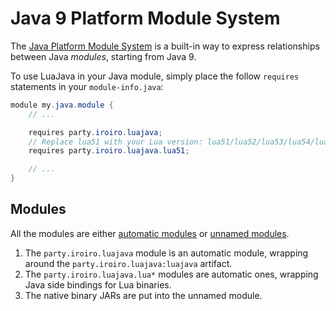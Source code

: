 # Java 9 Platform Module System

The [Java Platform Module System](https://en.wikipedia.org/wiki/Java_Platform_Module_System)
is a built-in way to express relationships between Java _modules_, starting from Java 9.

To use LuaJava in your Java module, simply place the follow `requires` statements in your `module-info.java`:

```java ignored
module my.java.module {
    // ...

    requires party.iroiro.luajava;
    // Replace lua51 with your Lua version: lua51/lua52/lua53/lua54/luajit/luaj
    requires party.iroiro.luajava.lua51;

    // ...
}
```

## Modules

All the modules are either [automatic modules](https://openjdk.org/projects/jigsaw/spec/sotms/#automatic-modules)
or [unnamed modules](https://openjdk.org/projects/jigsaw/spec/sotms/#unnamed-modules).

1. The `party.iroiro.luajava` module is an automatic module, wrapping around the `party.iroiro.luajava:luajava` artifact.
2. The `party.iroiro.luajava.lua*` modules are automatic ones, wrapping Java side bindings for Lua binaries.
3. The native binary JARs are put into the unnamed module.

